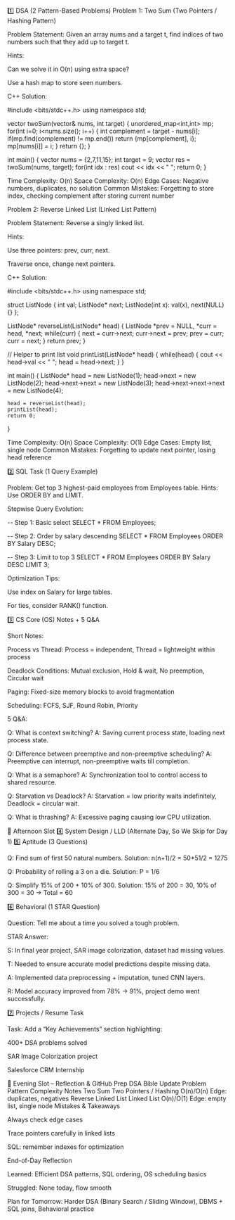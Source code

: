1️⃣ DSA (2 Pattern-Based Problems)
Problem 1: Two Sum (Two Pointers / Hashing Pattern)

Problem Statement:
Given an array nums and a target t, find indices of two numbers such that they add up to target t.

Hints:

Can we solve it in O(n) using extra space?

Use a hash map to store seen numbers.

C++ Solution:

#include <bits/stdc++.h>
using namespace std;

vector<int> twoSum(vector<int>& nums, int target) {
    unordered_map<int,int> mp;
    for(int i=0; i<nums.size(); i++) {
        int complement = target - nums[i];
        if(mp.find(complement) != mp.end())
            return {mp[complement], i};
        mp[nums[i]] = i;
    }
    return {};
}

int main() {
    vector<int> nums = {2,7,11,15};
    int target = 9;
    vector<int> res = twoSum(nums, target);
    for(int idx : res) cout << idx << " ";
    return 0;
}


Time Complexity: O(n)
Space Complexity: O(n)
Edge Cases: Negative numbers, duplicates, no solution
Common Mistakes: Forgetting to store index, checking complement after storing current number

Problem 2: Reverse Linked List (Linked List Pattern)

Problem Statement:
Reverse a singly linked list.

Hints:

Use three pointers: prev, curr, next.

Traverse once, change next pointers.

C++ Solution:

#include <bits/stdc++.h>
using namespace std;

struct ListNode {
    int val;
    ListNode* next;
    ListNode(int x): val(x), next(NULL) {}
};

ListNode* reverseList(ListNode* head) {
    ListNode *prev = NULL, *curr = head, *next;
    while(curr) {
        next = curr->next;
        curr->next = prev;
        prev = curr;
        curr = next;
    }
    return prev;
}

// Helper to print list
void printList(ListNode* head) {
    while(head) {
        cout << head->val << " ";
        head = head->next;
    }
}

int main() {
    ListNode* head = new ListNode(1);
    head->next = new ListNode(2);
    head->next->next = new ListNode(3);
    head->next->next->next = new ListNode(4);

    head = reverseList(head);
    printList(head);
    return 0;
}


Time Complexity: O(n)
Space Complexity: O(1)
Edge Cases: Empty list, single node
Common Mistakes: Forgetting to update next pointer, losing head reference

2️⃣ SQL Task (1 Query Example)

Problem: Get top 3 highest-paid employees from Employees table.
Hints: Use ORDER BY and LIMIT.

Stepwise Query Evolution:

-- Step 1: Basic select
SELECT * FROM Employees;

-- Step 2: Order by salary descending
SELECT * FROM Employees
ORDER BY Salary DESC;

-- Step 3: Limit to top 3
SELECT * FROM Employees
ORDER BY Salary DESC
LIMIT 3;


Optimization Tips:

Use index on Salary for large tables.

For ties, consider RANK() function.

3️⃣ CS Core (OS) Notes + 5 Q&A

Short Notes:

Process vs Thread: Process = independent, Thread = lightweight within process

Deadlock Conditions: Mutual exclusion, Hold & wait, No preemption, Circular wait

Paging: Fixed-size memory blocks to avoid fragmentation

Scheduling: FCFS, SJF, Round Robin, Priority

5 Q&A:

Q: What is context switching?
A: Saving current process state, loading next process state.

Q: Difference between preemptive and non-preemptive scheduling?
A: Preemptive can interrupt, non-preemptive waits till completion.

Q: What is a semaphore?
A: Synchronization tool to control access to shared resource.

Q: Starvation vs Deadlock?
A: Starvation = low priority waits indefinitely, Deadlock = circular wait.

Q: What is thrashing?
A: Excessive paging causing low CPU utilization.

📅 Afternoon Slot
4️⃣ System Design / LLD (Alternate Day, So We Skip for Day 1)
5️⃣ Aptitude (3 Questions)

Q: Find sum of first 50 natural numbers.
Solution:
n(n+1)/2 = 50*51/2 = 1275

Q: Probability of rolling a 3 on a die.
Solution:
P = 1/6

Q: Simplify 15% of 200 + 10% of 300.
Solution:
15% of 200 = 30, 10% of 300 = 30 → Total = 60

6️⃣ Behavioral (1 STAR Question)

Question: Tell me about a time you solved a tough problem.

STAR Answer:

S: In final year project, SAR image colorization, dataset had missing values.

T: Needed to ensure accurate model predictions despite missing data.

A: Implemented data preprocessing + imputation, tuned CNN layers.

R: Model accuracy improved from 78% → 91%, project demo went successfully.

7️⃣ Projects / Resume Task

Task: Add a “Key Achievements” section highlighting:

400+ DSA problems solved

SAR Image Colorization project

Salesforce CRM Internship

📅 Evening Slot – Reflection & GitHub Prep
DSA Bible Update
Problem	Pattern	Complexity	Notes
Two Sum	Two Pointers / Hashing	O(n)/O(n)	Edge: duplicates, negatives
Reverse Linked List	Linked List	O(n)/O(1)	Edge: empty list, single node
Mistakes & Takeaways

Always check edge cases

Trace pointers carefully in linked lists

SQL: remember indexes for optimization

End-of-Day Reflection

Learned: Efficient DSA patterns, SQL ordering, OS scheduling basics

Struggled: None today, flow smooth

Plan for Tomorrow: Harder DSA (Binary Search / Sliding Window), DBMS + SQL joins, Behavioral practice